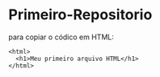 # Primeiro-Repositorio

para copiar o códico em HTML:
```
<html>
  <h1>Meu primeiro arquivo HTML</h1>
</html>
```
